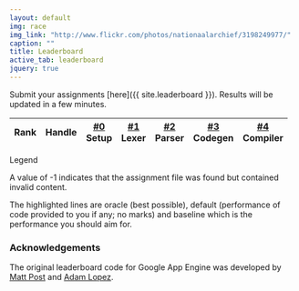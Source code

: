 ```yaml
---
layout: default
img: race
img_link: "http://www.flickr.com/photos/nationaalarchief/3198249977/"
caption: ""
title: Leaderboard
active_tab: leaderboard
jquery: true
---
```


Submit your assignments [here]({{ site.leaderboard }}). Results will be updated in a few minutes.

<img src="{{ site.baseurl }}/assets/img/ajax-loader.gif" id="loader" style="display:none"/>

<table class="table table-hover table-condensed">
  <thead>
    <tr>
      <th>
        Rank
      </th>
      <th>
        Handle
      </th>
      <th class="text-right">
        <a href="hw0.html">#0</a><br/><span class="small text-muted">Setup</span>
      </th>
      <th class="text-right">
        <a href="hw1.html">#1</a><br/><span class="small text-muted">Lexer</span>
      </th>
      <th class="text-right">
        <a href="hw2.html">#2</a><br/><span class="small text-muted">Parser</span>
      </th>
      <th class="text-right">
        <a href="hw3.html">#3</a><br/><span class="small text-muted">Codegen</span>
      </th>
      <th class="text-right">
        <a href="hw4.html">#4</a><br/><span class="small text-muted">Compiler</span>
      </th>
    </tr>
  </thead>
  <tbody>
  </tbody>
</table>

<script type="text/javascript" src="leaderboard-code.js"></script>

<div class="panel panel-default"> 
<div class="panel-heading">Legend</div> 

<div class="panel-body"> 

<p>A value of -1 indicates that the assignment file was found but
contained invalid content.</p>

<p>The highlighted lines are <span class="text-success">oracle (best possible)</span>,  
<span class="text-danger">default (performance of code provided to you if any; no marks)</span>
and <span class="text-success">baseline</span> which is the performance you should aim for.</p>

</div>

</div>

### Acknowledgements

The original leaderboard code for Google App Engine was developed by [Matt Post](https://github.com/mjpost) and [Adam Lopez](https://github.com/alopez).

